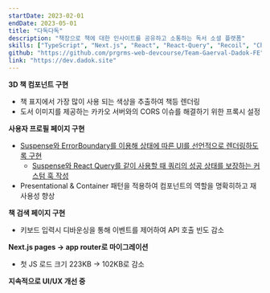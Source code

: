 ```yaml
---
startDate: 2023-02-01
endDate: 2023-05-01
title: "다독다독"
description: "책장으로 책에 대한 인사이트를 공유하고 소통하는 독서 소셜 플랫폼"
skills: ["TypeScript", "Next.js", "React", "React-Query", "Recoil", "Chakra UI"]
github: "https://github.com/prgrms-web-devcourse/Team-Gaerval-Dadok-FE"
link: "https://dev.dadok.site"
---
```


**3D 책 컴포넌트 구현**

- 책 표지에서 가장 많이 사용 되는 색상을 추출하여 책등 렌더링
- 도서 이미지를 제공하는 카카오 서버와의 CORS 이슈를 해결하기 위한 프록시 설정

**사용자 프로필 페이지 구현**

- [Suspense와 ErrorBoundary를 이용해 상태에 따른 UI를 선언적으로 렌더링하도록 구현](https://github.com/prgrms-web-devcourse/Team-Gaerval-Dadok-FE/pull/320)
  - [Suspense와 React Query를 같이 사용할 때 쿼리의 성공 상태를 보장하는 커스텀 훅 작성](https://github.com/prgrms-web-devcourse/Team-Gaerval-Dadok-FE/pull/344)
- Presentational & Container 패턴을 적용하여 컴포넌트의 역할을 명확히하고 재사용성 향상

**책 검색 페이지 구현**

- 키보드 입력시 디바운싱을 통해 이벤트를 제어하여 API 호출 빈도 감소

**Next.js pages -> app router로 마이그레이션**

- 첫 JS 로드 크기 223KB -> 102KB로 감소

**지속적으로 UI/UX 개선 중**
